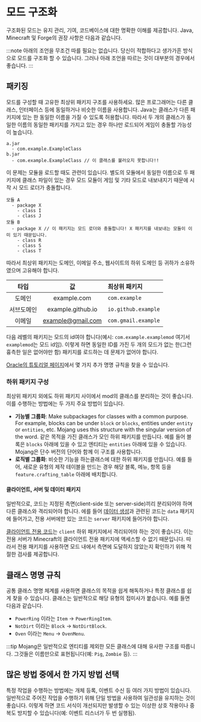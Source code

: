 모드 구조화
====================

구조화된 모드는 유지 관리, 기여, 코드베이스에 대한 명확한 이해를 제공합니다.
Java, Minecraft 및 Forge의 권장 사항은 다음과 같습니다.

:::note
아래의 조언을 무조건 따를 필요는 없습니다.
당신이 적합하다고 생가가흔 방식으로 모드를 구조화 할 수 있습니다.
그러나 아래 조언을 따르는 것이 대부분의 경우에서 좋습니다.
:::

패키징
---------

모드를 구성할 때 고유한 최상위 패키지 구조를 사용하세요. 많은 프로그래머는 다른 클래스, 인터페이스 등에 동일하거나 비슷한 이름을 사용합니다.
Java는 클래스가 다른 패키지에 있는 한 동일한 이름을 가질 수 있도록 허용합니다.
따라서 두 개의 클래스가 동일한 이름의 동일한 패키지를 가지고 있는 경우 하나만 로드되어 게임이 충돌할 가능성이 높습니다.

```
a.jar
  - com.example.ExampleClass
b.jar
  - com.example.ExampleClass // 이 클래스를 불러오지 못합니다!!
```

이 문제는 모듈을 로드할 때도 관련이 있습니다.
별도의 모듈에서 동일한 이름으로 두 패키지에 클래스 파일이 있는 경우 모드 모듈이 게임 및 기타 모드로 내보내지기 때문에 시작 시 모드 로더가 충돌합니다.

```
모듈 A
  - package X
    - class I
    - class J
모듈 B
  - package X // 이 패키지는 모드 로더와 충돌합니다! X 패키지를 내보내는 모듈이 이미 있기 때문입니다.
    - class R
    - class S
    - class T
```

따라서 최상위 패키지는 도메인, 이메일 주소, 웹사이트의 하위 도메인 등 귀하가 소유하였으며 고유해야 합니다.

|  타입   |         값         | 최상위 패키지             |
|:-----:|:-----------------:|:--------------------|
|  도메인  |    example.com    | `com.example`       |
| 서브도메인 | example.github.io | `io.github.example` |
|  이메일  | example@gmail.com | `com.gmail.example` |

다음 레벨의 패키지는 모드의 id여야 합니다(예시: `com.example.examplemod` 여기서 `examplemod`는 모드 id임).
이렇게 하면 동일한 ID를 가진 두 개의 모드가 없는 한(그런 흉측한 일은 없어야만 함) 패키지를 로드하는 데 문제가 없어야 합니다.

[Oracle의 튜토리얼 페이지][naming]에서 몇 가지 추가 명명 규칙을 찾을 수 있습니다.

### 하위 패키지 구성

최상위 패키지 외에도 하위 패키지 사이에서 mod의 클래스를 분리하는 것이 좋습니다. 이를 수행하는 방법에는 두 가지 주요 방법이 있습니다.

* **기능별 그룹화**: Make subpackages for classes with a common purpose. For example, blocks can be under `block`
  or `blocks`, entities under `entity` or `entities`, etc. Mojang uses this structure with the singular version of the
  word. 같은 목적을 가진 클래스가 모인 하위 패키지를 만듭니다. 예를 들어 블록은 `blocks` 아래에 있을 수 있고 엔티티는 `entities` 아래에 있을 수 있습니다.
  Mojang은 단수 버전의 단어와 함께 이 구조를 사용합니다.
* **로직별 그룹화**: 비슷한 기능을 하는클래스에 대한 하위 패키지를 만듭니다. 예를 들어, 새로운 유형의 제작 테이블을 만드는 경우 해당 블록, 메뉴, 항목 등을 `feature.crafting_table`
  아래에 배치합니다.

#### 클라이언트, 서버 및 데이터 패키지

일반적으로, 코드는 지정된 측면(client-side 또는 server-side)끼리 분리되어야 하며 다른 클래스와 격리되어야 합니다.
에를 들어 [데이터 생성][datagen]과 관련된 코드는 `data` 패키지에 들어가고, 전용 서버에만 있는 코드는 `server` 패키지에 들어가야 합니다.

[클라이언트 전용 코드][sides]는 `client` 하위 패키지에서 격리되어야 하는 것이 좋습니다.
이는 전용 서버가 Minecraft의 클라이언트 전용 패키지에 액세스할 수 없기 때문입니다.
따라서 전용 패키지를 사용하면 모드 내에서 측면에 도달하지 않았는지 확인하기 위해 적절한 검사를 제공합니다.

클래스 명명 규칙
--------------------

공통 클래스 명명 체계를 사용하면 클래스의 목적을 쉽게 해독하거나 특정 클래스를 쉽게 찾을 수 있습니다.
클래스는 일반적으로 해당 유형의 접미사가 붙습니다. 예를 들면 다음과 같습니다.

* `PowerRing` 이라는 `Item` -> `PowerRingItem`.
* `NotDirt` 이라는 `Block` -> `NotDirtBlock`.
* `Oven` 이라는 `Menu` -> `OvenMenu`.

:::tip
Mojang은 일반적으로 엔티티를 제외한 모든 클래스에 대해 유사한 구조를 따릅니다. 그것들은 이름만으로 표현됩니다(예: `Pig`, `Zombie` 등).
:::

많은 방법 중에서 한 가지 방법 선택
---------------------------

특정 작업을 수행하는 방법에는 개체 등록, 이벤트 수신 등 여러 가지 방법이 있습니다.
일반적으로 주어진 작업을 수행하기 위해 단일 방법을 사용하여 일관성을 유지하는 것이 좋습니다.
이렇게 하면 코드 서식이 개선되지만 발생할 수 있는 이상한 상호 작용이나 중복도 방지할 수 있습니다(예: 이벤트 리스너가 두 번 실행됨).

[naming]: https://docs.oracle.com/javase/tutorial/java/package/namingpkgs.html

[datagen]: ../datagen/index.md

[sides]: ../concepts/sides.md
